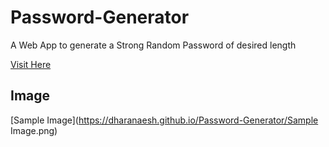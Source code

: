 # Password-Generator
   A Web App to generate a Strong Random Password of desired length

[Visit Here](https://dharanaesh.github.io/Password-Generator/index.html)

## Image

[Sample Image](https://dharanaesh.github.io/Password-Generator/Sample Image.png)
